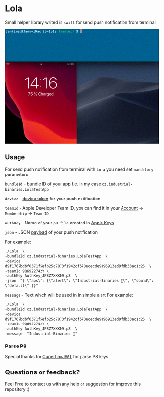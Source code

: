 # Lola

Small helper library writed in `swift` for send push notification from terminal

![Lola](lola-example.gif)

## Usage

For send push notification from terminal with `Lola` you need set `mandatory` parameters

`bundleId` - bundle ID of your app f.e. in my case `cz.industrial-binaries.LolaTestApp`

`device` - [device token](https://developer.apple.com/documentation/usernotifications/registering_your_app_with_apns) for your push notification

`teamId` - Apple Developer Team ID, you can find it in your [Account](https://developer.apple.com/account/) -> `Membership` -> `Team ID`

`authKey` - Name of your `p8 file` created in [Apple Keys](https://developer.apple.com/account/resources/authkeys/list)

`json` -  JSON [payload](https://developer.apple.com/library/archive/documentation/NetworkingInternet/Conceptual/RemoteNotificationsPG/CreatingtheNotificationPayload.html) of your push notification 

For example:
```
./Lola  \
-bundleId cz.industrial-binaries.LolaTestApp  \
-device d9f1767bdbf0371f5efb25c7873f1942cf570ececde9896913ed9fdb33ac1c26  \
-teamId 9Q6922742Y \
-authKey AuthKey_JP8Z7XXKD9.p8  \
-json  "{ \"aps\": {\"alert\": \"Industrial-Binaries 👋\", \"sound\": \"default\" }}"
```

`message` - Text which will be used in in simple alert
For example:
```
./Lola  \
-bundleId cz.industrial-binaries.LolaTestApp  \
-device d9f1767bdbf0371f5efb25c7873f1942cf570ececde9896913ed9fdb33ac1c26  \
-teamId 9Q6922742Y \
-authKey AuthKey_JP8Z7XXKD9.p8  \
-message  "Industrial-Binaries 👋"
```

### Parse P8
Special thanks for [CupertinoJWT](https://github.com/ethanhuang13/CupertinoJWT) for parse P8 keys

## Questions or feedback?
Feel Free to contact us with any help or suggestion for improve this repository :)
